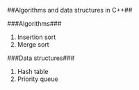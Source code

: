 ##Algorithms and data structures in C++##

###Algorithms###
1. Insertion sort
2. Merge sort

###Data structures###
1. Hash table
2. Priority queue
